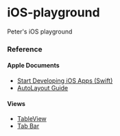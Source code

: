 # iOS-playground
Peter's iOS playground

### Reference
#### Apple Documents
- [Start Developing iOS Apps (Swift)](https://developer.apple.com/library/content/referencelibrary/GettingStarted/DevelopiOSAppsSwift/index.html#//apple_ref/doc/uid/TP40015214-CH2-SW1)
- [AutoLayout Guide](https://developer.apple.com/library/content/documentation/UserExperience/Conceptual/AutolayoutPG/index.html#//apple_ref/doc/uid/TP40010853-CH7-SW1)

#### Views
- [TableView](https://developer.apple.com/library/content/referencelibrary/GettingStarted/DevelopiOSAppsSwift/CreateATableView.html)
- [Tab Bar](https://www.raywenderlich.com/160521/storyboards-tutorial-ios-11-part-1)
